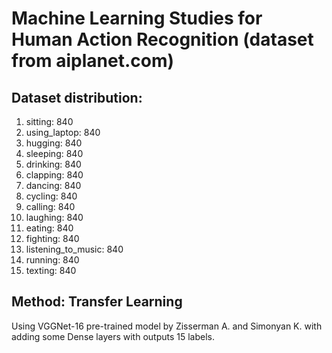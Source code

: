 # Machine Learning Studies for Human Action Recognition (dataset from aiplanet.com)

## Dataset distribution:
1. sitting: 840
2. using_laptop: 840
3. hugging: 840
4. sleeping: 840
5. drinking: 840
6. clapping: 840
7. dancing: 840
8. cycling: 840
9. calling: 840
10. laughing: 840
11. eating: 840
12. fighting: 840
13. listening_to_music: 840
14. running: 840
15. texting: 840

## Method: Transfer Learning
Using VGGNet-16 pre-trained model by Zisserman A. and Simonyan K. with adding some Dense layers with outputs 15 labels.
